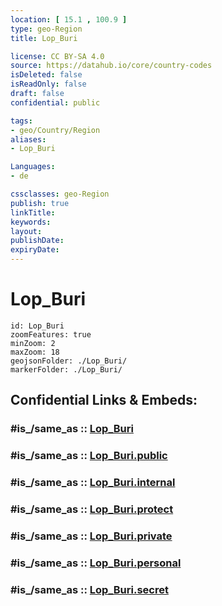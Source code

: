 ```yaml
---
location: [ 15.1 , 100.9 ] 
type: geo-Region
title: Lop_Buri

license: CC BY-SA 4.0
source: https://datahub.io/core/country-codes
isDeleted: false
isReadOnly: false
draft: false
confidential: public

tags:
- geo/Country/Region
aliases:
- Lop_Buri

Languages:
- de

cssclasses: geo-Region
publish: true
linkTitle: 
keywords: 
layout: 
publishDate: 
expiryDate: 
---
```


# Lop_Buri

```leaflet
id: Lop_Buri
zoomFeatures: true 
minZoom: 2 
maxZoom: 18
geojsonFolder: ./Lop_Buri/
markerFolder: ./Lop_Buri/
```


## Confidential Links & Embeds: 

### #is_/same_as :: [Lop_Buri](/_Standards/Earth/Continent/Asia/Asia~South~East/Thailand/Provinces~Thailand/Lop_Buri.md) 

### #is_/same_as :: [Lop_Buri.public](/_public/Earth/Continent/Asia/Asia~South~East/Thailand/Provinces~Thailand/Lop_Buri.public.md) 

### #is_/same_as :: [Lop_Buri.internal](/_internal/Earth/Continent/Asia/Asia~South~East/Thailand/Provinces~Thailand/Lop_Buri.internal.md) 

### #is_/same_as :: [Lop_Buri.protect](/_protect/Earth/Continent/Asia/Asia~South~East/Thailand/Provinces~Thailand/Lop_Buri.protect.md) 

### #is_/same_as :: [Lop_Buri.private](/_private/Earth/Continent/Asia/Asia~South~East/Thailand/Provinces~Thailand/Lop_Buri.private.md) 

### #is_/same_as :: [Lop_Buri.personal](/_personal/Earth/Continent/Asia/Asia~South~East/Thailand/Provinces~Thailand/Lop_Buri.personal.md) 

### #is_/same_as :: [Lop_Buri.secret](/_secret/Earth/Continent/Asia/Asia~South~East/Thailand/Provinces~Thailand/Lop_Buri.secret.md)

